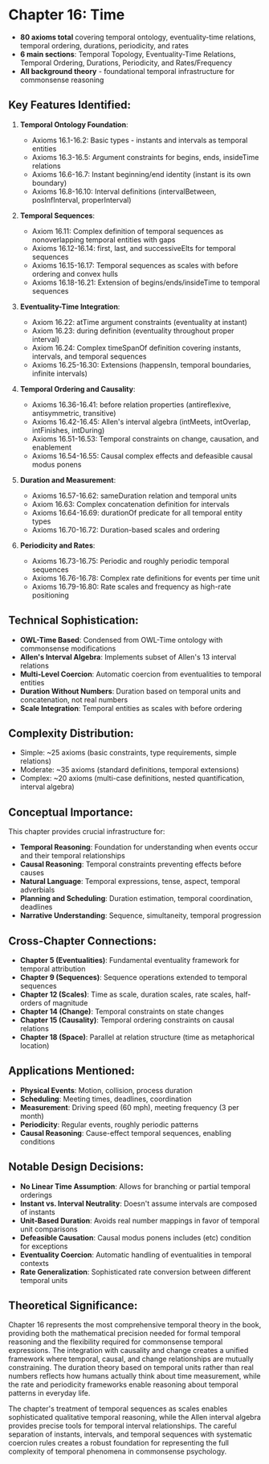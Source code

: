 # Chapter 16: Time
- **80 axioms total** covering temporal ontology, eventuality-time relations, temporal ordering, durations, periodicity, and rates
- **6 main sections**: Temporal Topology, Eventuality-Time Relations, Temporal Ordering, Durations, Periodicity, and Rates/Frequency
- **All background theory** - foundational temporal infrastructure for commonsense reasoning

## Key Features Identified:

1. **Temporal Ontology Foundation**:
    - Axioms 16.1-16.2: Basic types - instants and intervals as temporal entities
    - Axioms 16.3-16.5: Argument constraints for begins, ends, insideTime relations
    - Axioms 16.6-16.7: Instant beginning/end identity (instant is its own boundary)
    - Axioms 16.8-16.10: Interval definitions (intervalBetween, posInfInterval, properInterval)

2. **Temporal Sequences**:
    - Axiom 16.11: Complex definition of temporal sequences as nonoverlapping temporal entities with gaps
    - Axioms 16.12-16.14: first, last, and successiveElts for temporal sequences
    - Axioms 16.15-16.17: Temporal sequences as scales with before ordering and convex hulls
    - Axioms 16.18-16.21: Extension of begins/ends/insideTime to temporal sequences

3. **Eventuality-Time Integration**:
    - Axiom 16.22: atTime argument constraints (eventuality at instant)
    - Axiom 16.23: during definition (eventuality throughout proper interval)
    - Axiom 16.24: Complex timeSpanOf definition covering instants, intervals, and temporal sequences
    - Axioms 16.25-16.30: Extensions (happensIn, temporal boundaries, infinite intervals)

4. **Temporal Ordering and Causality**:
    - Axioms 16.36-16.41: before relation properties (antireflexive, antisymmetric, transitive)
    - Axioms 16.42-16.45: Allen's interval algebra (intMeets, intOverlap, intFinishes, intDuring)
    - Axioms 16.51-16.53: Temporal constraints on change, causation, and enablement
    - Axioms 16.54-16.55: Causal complex effects and defeasible causal modus ponens

5. **Duration and Measurement**:
    - Axioms 16.57-16.62: sameDuration relation and temporal units
    - Axiom 16.63: Complex concatenation definition for intervals
    - Axioms 16.64-16.69: durationOf predicate for all temporal entity types
    - Axioms 16.70-16.72: Duration-based scales and ordering

6. **Periodicity and Rates**:
    - Axioms 16.73-16.75: Periodic and roughly periodic temporal sequences
    - Axioms 16.76-16.78: Complex rate definitions for events per time unit
    - Axioms 16.79-16.80: Rate scales and frequency as high-rate positioning

## Technical Sophistication:
- **OWL-Time Based**: Condensed from OWL-Time ontology with commonsense modifications
- **Allen's Interval Algebra**: Implements subset of Allen's 13 interval relations
- **Multi-Level Coercion**: Automatic coercion from eventualities to temporal entities
- **Duration Without Numbers**: Duration based on temporal units and concatenation, not real numbers
- **Scale Integration**: Temporal entities as scales with before ordering

## Complexity Distribution:
- Simple: ~25 axioms (basic constraints, type requirements, simple relations)
- Moderate: ~35 axioms (standard definitions, temporal extensions)
- Complex: ~20 axioms (multi-case definitions, nested quantification, interval algebra)

## Conceptual Importance:
This chapter provides crucial infrastructure for:
- **Temporal Reasoning**: Foundation for understanding when events occur and their temporal relationships
- **Causal Reasoning**: Temporal constraints preventing effects before causes
- **Natural Language**: Temporal expressions, tense, aspect, temporal adverbials
- **Planning and Scheduling**: Duration estimation, temporal coordination, deadlines
- **Narrative Understanding**: Sequence, simultaneity, temporal progression

## Cross-Chapter Connections:
- **Chapter 5 (Eventualities)**: Fundamental eventuality framework for temporal attribution
- **Chapter 9 (Sequences)**: Sequence operations extended to temporal sequences
- **Chapter 12 (Scales)**: Time as scale, duration scales, rate scales, half-orders of magnitude
- **Chapter 14 (Change)**: Temporal constraints on state changes
- **Chapter 15 (Causality)**: Temporal ordering constraints on causal relations
- **Chapter 18 (Space)**: Parallel at relation structure (time as metaphorical location)

## Applications Mentioned:
- **Physical Events**: Motion, collision, process duration
- **Scheduling**: Meeting times, deadlines, coordination
- **Measurement**: Driving speed (60 mph), meeting frequency (3 per month)
- **Periodicity**: Regular events, roughly periodic patterns
- **Causal Reasoning**: Cause-effect temporal sequences, enabling conditions

## Notable Design Decisions:
- **No Linear Time Assumption**: Allows for branching or partial temporal orderings
- **Instant vs. Interval Neutrality**: Doesn't assume intervals are composed of instants
- **Unit-Based Duration**: Avoids real number mappings in favor of temporal unit comparisons
- **Defeasible Causation**: Causal modus ponens includes (etc) condition for exceptions
- **Eventuality Coercion**: Automatic handling of eventualities in temporal contexts
- **Rate Generalization**: Sophisticated rate conversion between different temporal units

## Theoretical Significance:
Chapter 16 represents the most comprehensive temporal theory in the book, providing both the mathematical precision needed for formal temporal reasoning and the flexibility required for commonsense temporal expressions. The integration with causality and change creates a unified framework where temporal, causal, and change relationships are mutually constraining. The duration theory based on temporal units rather than real numbers reflects how humans actually think about time measurement, while the rate and periodicity frameworks enable reasoning about temporal patterns in everyday life.

The chapter's treatment of temporal sequences as scales enables sophisticated qualitative temporal reasoning, while the Allen interval algebra provides precise tools for temporal interval relationships. The careful separation of instants, intervals, and temporal sequences with systematic coercion rules creates a robust foundation for representing the full complexity of temporal phenomena in commonsense psychology.
